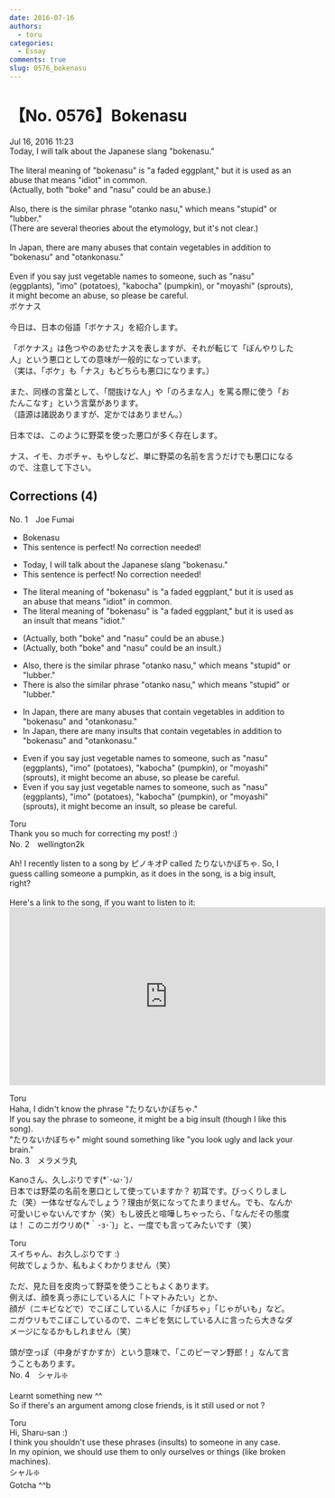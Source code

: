 ```yaml
---
date: 2016-07-16
authors:
  - toru
categories:
  - Essay
comments: true
slug: 0576_bokenasu
---
```


# 【No. 0576】Bokenasu
<div class="date">Jul 16, 2016 11:23</div>
<div id="post"><div id="body_show_ori">
Today, I will talk about the Japanese slang "bokenasu."<br/><br/>The literal meaning of "bokenasu" is "a faded eggplant," but it is used as an abuse that means "idiot" in common.<br/>(Actually, both "boke" and "nasu" could be an abuse.)<br/><br/>Also, there is the similar phrase "otanko nasu," which means "stupid" or "lubber."<br/>(There are several theories about the etymology, but it's not clear.)<br/><br/>In Japan, there are many abuses that contain vegetables in addition to "bokenasu" and "otankonasu."<br/><br/>Even if you say just vegetable names to someone, such as "nasu" (eggplants), "imo" (potatoes), "kabocha" (pumpkin), or "moyashi" (sprouts), it might become an abuse, so please be careful.
</div></div>

<!-- more -->

<div id="post_ja"><div id="body_show_mo">
ボケナス<br/><br/>今日は、日本の俗語「ボケナス」を紹介します。<br/><br/>「ボケナス」は色つやのあせたナスを表しますが、それが転じて「ぼんやりした人」という悪口としての意味が一般的になっています。<br/>（実は、「ボケ」も「ナス」もどちらも悪口になります。）<br/><br/>また、同様の言葉として、「間抜けな人」や「のろまな人」を罵る際に使う「おたんこなす」という言葉があります。<br/>（語源は諸説ありますが、定かではありません。）<br/><br/>日本では、このように野菜を使った悪口が多く存在します。<br/><br/>ナス、イモ、カボチャ、もやしなど、単に野菜の名前を言うだけでも悪口になるので、注意して下さい。
</div></div>

## Corrections (4)
<div id="block"><div class="first_name"> No. 1　<span class="just_name">Joe Fumai</span></div><div id="block2">
<ul class="correction_field">
<li class="incorrect">Bokenasu</li>
<li class="corrected perfect">This sentence is perfect! No correction needed!</li>
</ul>
<ul class="correction_field">
<li class="incorrect">Today, I will talk about the Japanese slang "bokenasu."</li>
<li class="corrected perfect">This sentence is perfect! No correction needed!</li>
</ul>
<ul class="correction_field">
<li class="incorrect">The literal meaning of "bokenasu" is "a faded eggplant," but it is used as an abuse that means "idiot" in common.</li>
<li class="corrected correct">
The literal meaning of "bokenasu" is "a faded eggplant," but it is used as an insult that means "idiot."
</li>
</ul>
<ul class="correction_field">
<li class="incorrect">(Actually, both "boke" and "nasu" could be an abuse.)</li>
<li class="corrected correct">
(Actually, both "boke" and "nasu" could be an insult.)
</li>
</ul>
<ul class="correction_field">
<li class="incorrect">Also, there is the similar phrase "otanko nasu," which means "stupid" or "lubber."</li>
<li class="corrected correct">
There is also the similar phrase "otanko nasu," which means "stupid" or "lubber."
</li>
</ul>
<ul class="correction_field">
<li class="incorrect">In Japan, there are many abuses that contain vegetables in addition to "bokenasu" and "otankonasu."</li>
<li class="corrected correct">
In Japan, there are many insults that contain vegetables in addition to "bokenasu" and "otankonasu."
</li>
</ul>
<ul class="correction_field">
<li class="incorrect">Even if you say just vegetable names to someone, such as "nasu" (eggplants), "imo" (potatoes), "kabocha" (pumpkin), or "moyashi" (sprouts), it might become an abuse, so please be careful.</li>
<li class="corrected correct">
Even if you say just vegetable names to someone, such as "nasu" (eggplants), "imo" (potatoes), "kabocha" (pumpkin), or "moyashi" (sprouts), it might become an insult, so please be careful.
</li>
</ul>
</div><div class="name"><span class="just_name">Toru</span><br>
Thank you so much for correcting my post! :)
</div>
</div>
<div id="block"><div class="first_name"> No. 2　<span class="just_name">wellington2k</span></div><div id="block2">
<p class="comment_small">
 Ah! I recently listen to a song by ピノキオP called たりないかぼちゃ. So, I guess calling someone a pumpkin, as it does in the song, is a big insult, right?
 <br/>
 <br/>
 Here's a link to the song, if you want to listen to it:
 <object height="315" width="560">
  <param name="movie" value="https://www.youtube.com/v/A8hnlbtMsUs"/>
  <embed height="315" src="https://www.youtube.com/v/A8hnlbtMsUs" type="application/x-shockwave-flash" width="560"/>
 </object>
</p>

</div><div class="name"><span class="just_name">Toru</span><br>
Haha, I didn't know the phrase "たりないかぼちゃ."<br/>If you say the phrase to someone, it might be a big insult (though I like this song).<br/>"たりないかぼちゃ" might sound something like "you look ugly and lack your brain." 
</div>
</div>
<div id="block"><div class="first_name"> No. 3　<span class="just_name">メラメラ丸</span></div><div id="block2">
<p class="comment_small">
 Kanoさん、久しぶりです(*`･ω･´)ﾉ
 <br/>
 日本では野菜の名前を悪口として使っていますか？ 初耳です。びっくりしました（笑）一体なぜなんでしょう？理由が気になってたまりません。でも、なんか可愛いじゃないんですか（笑）もし彼氏と喧嘩しちゃったら、「なんだその態度は！ このニガウリめ(*｀･з･´)」と、一度でも言ってみたいです（笑）
</p>

</div><div class="name"><span class="just_name">Toru</span><br>
スイちゃん、お久しぶりです :)<br/>何故でしょうか、私もよくわかりません（笑）<br/><br/>ただ、見た目を皮肉って野菜を使うこともよくあります。<br/>例えば、顔を真っ赤にしている人に「トマトみたい」とか、<br/>顔が（ニキビなどで）でこぼこしている人に「かぼちゃ」「じゃがいも」など。<br/>ニガウリもでこぼこしているので、ニキビを気にしている人に言ったら大きなダメージになるかもしれません（笑）<br/><br/>頭が空っぽ（中身がすかすか）という意味で、「このピーマン野郎！」なんて言うこともあります。
</div>
</div>
<div id="block"><div class="first_name"> No. 4　<span class="just_name">シャル❇️</span></div><div id="block2">
<p class="comment_small">
 Learnt something new ^^
 <br/>
 So if there's an argument among close friends, is it still used or not ?
</p>

</div><div class="name"><span class="just_name">Toru</span><br>
Hi, Sharu-san :)<br/>I think you shouldn't use these phrases (insults) to someone in any case.<br/>In my opinion, we should use them to only ourselves or things (like broken machines).
</div>
<div class="name"><span class="just_name">シャル❇️</span><br>
Gotcha ^^b
</div>
</div>
